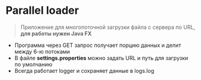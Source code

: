 # Parallel loader
>Приложение для многопоточной загрузки файла с сервера по URL, **для работы нужен Java FX**
- Программа через GET запрос получает порцию данных и делит между 6-ю потоками
- В файле **settings.properties** можно задать URL и путь для загрузки по умолчанию
- Всегда работает logger и сохраняет данные в logs.log
